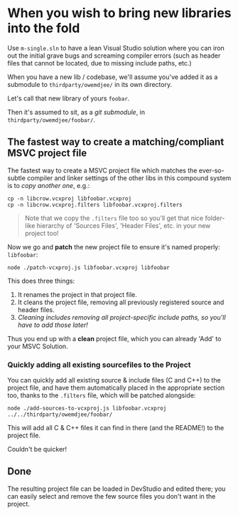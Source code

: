 # When you wish to bring new libraries into the fold

Use `m-single.sln` to have a lean Visual Studio solution where you can iron out the initial grave bugs and screaming compiler errors (such as header files that cannot be located, due to missing include paths, etc.)

When you have a new lib / codebase, we'll assume you've added it as a submodule to `thirdparty/owemdjee/` in its own directory.

Let's call that new library of yours `foobar`.

Then it's assumed to sit, as a *git submodule*, in `thirdparty/owemdjee/foobar/`.

## The fastest way to create a matching/compliant MSVC project file

The fastest way to create a MSVC project file which matches the ever-so-subtle compiler and linker settings of the other libs in this compound system is to *copy another one*, e.g.:

```
cp -n libcrow.vcxproj libfoobar.vcxproj
cp -n libcrow.vcxproj.filters libfoobar.vcxproj.filters
```

> Note that we copy the `.filters` file too so you'll get that nice folder-like hierarchy of 'Sources Files', 'Header Files', etc. in your new project too!

Now we go and **patch** the new project file to ensure it's named properly: `libfoobar`:

```
node ./patch-vcxproj.js libfoobar.vcxproj libfoobar
```

This does three things:

1. It renames the project in that project file.
2. It cleans the project file, removing all previously registered source and header files.
3. *Cleaning includes removing all project-specific include paths, so you'll have to add those later!*

Thus you end up with a **clean** project file, which you can already 'Add' to your MSVC Solution.

### Quickly adding all existing sourcefiles to the Project

You can quickly add all existing source & include files (C and C++) to the project file, and have them automatically placed in the appropriate section too, thanks to the `.filters` file, which will be patched alongside:

```
node ./add-sources-to-vcxproj.js libfoobar.vcxproj ../../thirdparty/owemdjee/foobar/
```

This will add all C & C++ files it can find in there (and the README!) to the project file.

Couldn't be quicker!

## Done

The resulting project file can be loaded in DevStudio and edited there; you can easily select and remove the few source files you don't want in the project.

